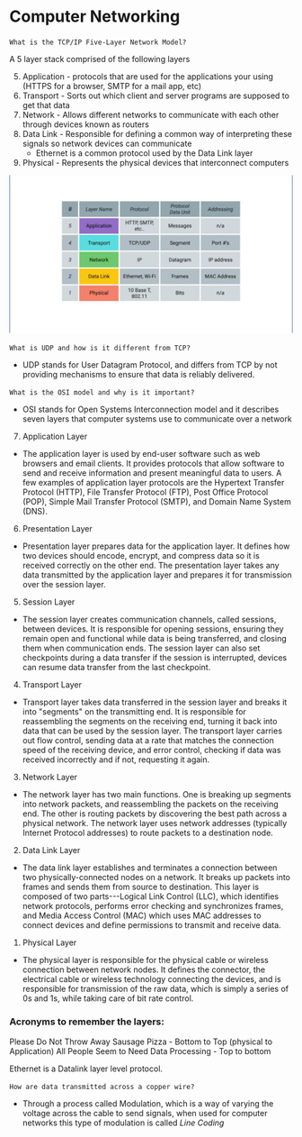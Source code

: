 # Computer Networking

`What is the TCP/IP Five-Layer Network Model?`

A 5 layer stack comprised of the following layers

5. Application - protocols that are used for the applications your using
   (HTTPS for a browser, SMTP for a mail app, etc)
4. Transport - Sorts out which client and server programs are supposed
   to get that data
3. Network - Allows different networks to communicate with each other
   through devices known as routers
2. Data Link - Responsible for defining a common way of interpreting
   these signals so network devices can communicate
    * Ethernet is a common protocol used by the Data Link layer
1. Physical - Represents the physical devices that interconnect
   computers

![TCP/IP Network Model](fiveLayerModel.png)

`What is UDP and how is it different from TCP?`

* UDP stands for User Datagram Protocol, and differs from TCP by not providing mechanisms to ensure that data is reliably delivered.

`What is the OSI model and why is it important?`

* OSI stands for Open Systems Interconnection model and it describes
  seven layers that computer systems use to communicate over a network

7. Application Layer
  * The application layer is used by end-user software such as web
    browsers and email clients. It provides protocols that allow
    software to send and receive information and present meaningful data
    to users. A few examples of application layer protocols are the
    Hypertext Transfer Protocol (HTTP), File Transfer Protocol (FTP),
    Post Office Protocol (POP), Simple Mail Transfer Protocol (SMTP),
    and Domain Name System (DNS).

6. Presentation Layer
  * Presentation layer prepares data for the application layer. It defines how two devices should encode, encrypt, and compress data so it is received correctly on the other end. The presentation layer takes any data transmitted by the application layer and prepares it for transmission over the session layer.

5. Session Layer
  * The session layer creates communication channels, called sessions, between devices. It is responsible for opening sessions, ensuring they remain open and functional while data is being transferred, and closing them when communication ends. The session layer can also set checkpoints during a data transfer if the session is interrupted, devices can resume data transfer from the last checkpoint.

4. Transport Layer
  * Transport layer takes data transferred in the session layer and breaks it into "segments" on the transmitting end. It is responsible for reassembling the segments on the receiving end, turning it back into data that can be used by the session layer. The transport layer carries out flow control, sending data at a rate that matches the connection speed of the receiving device, and error control, checking if data was received incorrectly and if not, requesting it again.

3. Network Layer
  * The network layer has two main functions. One is breaking up segments into network packets, and reassembling the packets on the receiving end. The other is routing packets by discovering the best path across a physical network. The network layer uses network addresses (typically Internet Protocol addresses) to route packets to a destination node.

2. Data Link Layer
  * The data link layer establishes and terminates a connection between two physically-connected nodes on a network. It breaks up packets into frames and sends them from source to destination. This layer is composed of two parts---Logical Link Control (LLC), which identifies network protocols, performs error checking and synchronizes frames, and Media Access Control (MAC) which uses MAC addresses to connect devices and define permissions to transmit and receive data.

1. Physical Layer
  * The physical layer is responsible for the physical cable or wireless connection between network nodes. It defines the connector, the electrical cable or wireless technology connecting the devices, and is responsible for transmission of the raw data, which is simply a series of 0s and 1s, while taking care of bit rate control.

### Acronyms to remember the layers:
Please Do Not Throw Away Sausage Pizza - Bottom to Top (physical to Application)
All People Seem to Need Data Processing - Top to bottom

Ethernet is a Datalink layer level protocol.

`How are data transmitted across a copper wire?`
* Through a process called Modulation, which is a way of varying the
  voltage across the cable to send signals, when used for computer
  networks this type of modulation is called *Line Coding*


